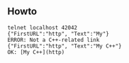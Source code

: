 ## Howto

    telnet localhost 42042
    {"FirstURL":"http", "Text":"My"}
    ERROR: Not a C++-related link
    {"FirstURL":"http", "Text":"My C++"}    
    OK: [My C++](http)

    
